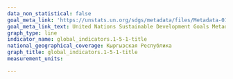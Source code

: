 ```yaml
---
data_non_statistical: false
goal_meta_link: 'https://unstats.un.org/sdgs/metadata/files/Metadata-01-05-01.pdf'
goal_meta_link_text: United Nations Sustainable Development Goals Metadata (PDF 224 KB)
graph_type: line
indicator_name: global_indicators.1-5-1-title
national_geographical_coverage: Кыргызская Республика
graph_title: global_indicators.1-5-1-title
measurement_units: 

---
```

